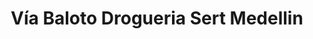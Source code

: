 ---
title: "Vía Baloto Drogueria Sert Medellin"
url: /medellin-columbia/via-baloto-drogueria-sert-medellin/
shop: general
---